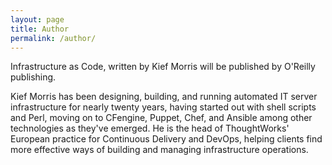 ```yaml
---
layout: page
title: Author
permalink: /author/
---
```



Infrastructure as Code, written by Kief Morris will be published by O'Reilly publishing.

Kief Morris has been designing, building, and running automated IT server infrastructure for nearly twenty years, having started out with shell scripts and Perl, moving on to CFengine, Puppet, Chef, and Ansible among other technologies as they've emerged. He is the head of ThoughtWorks' European practice for Continuous Delivery and DevOps, helping clients find more effective ways of building and managing infrastructure operations.
